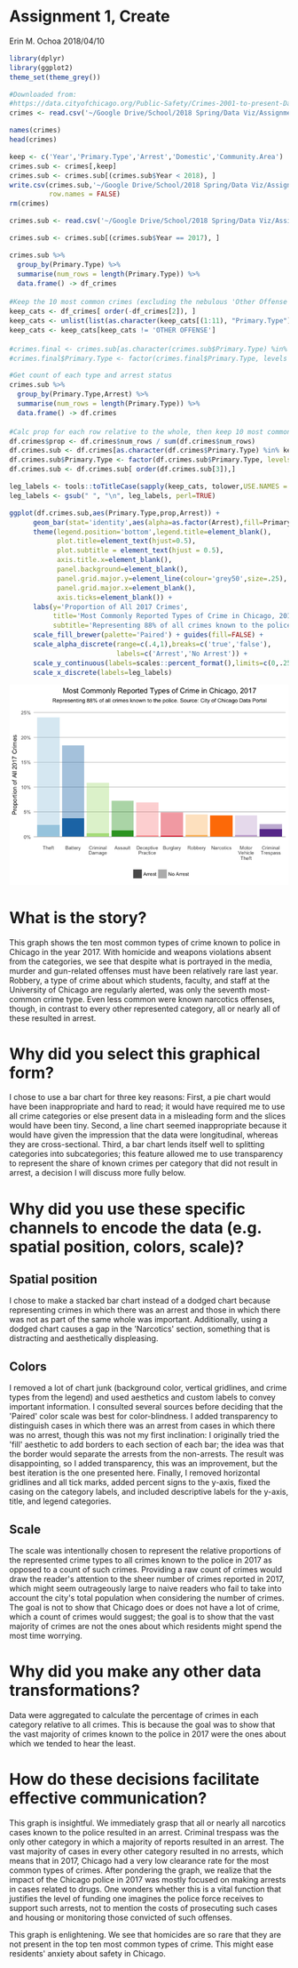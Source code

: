 Assignment 1, Create
================
Erin M. Ochoa
2018/04/10

``` r
library(dplyr)
library(ggplot2)
theme_set(theme_grey())
```

``` r
#Downloaded from:
#https://data.cityofchicago.org/Public-Safety/Crimes-2001-to-present-Dashboard/5cd6-ry5g
crimes <- read.csv('~/Google Drive/School/2018 Spring/Data Viz/Assignments/HW1/Crimes_-_2001_to_present.csv')
```

``` r
names(crimes)
head(crimes)
```

``` r
keep <- c('Year','Primary.Type','Arrest','Domestic','Community.Area')
crimes.sub <- crimes[,keep]
crimes.sub <- crimes.sub[(crimes.sub$Year < 2018), ]
write.csv(crimes.sub,'~/Google Drive/School/2018 Spring/Data Viz/Assignments/HW1/crimes_sub.csv',
          row.names = FALSE)
rm(crimes)
```

``` r
crimes.sub <- read.csv('~/Google Drive/School/2018 Spring/Data Viz/Assignments/HW1/crimes_sub.csv')
```

``` r
crimes.sub <- crimes.sub[(crimes.sub$Year == 2017), ]
```

``` r
crimes.sub %>% 
  group_by(Primary.Type) %>%
  summarise(num_rows = length(Primary.Type)) %>%
  data.frame() -> df_crimes

#Keep the 10 most common crimes (excluding the nebulous 'Other Offense' category)
keep_cats <- df_crimes[ order(-df_crimes[2]), ]
keep_cats <- unlist(list(as.character(keep_cats[(1:11), "Primary.Type"])))
keep_cats <- keep_cats[keep_cats != 'OTHER OFFENSE']

#crimes.final <- crimes.sub[as.character(crimes.sub$Primary.Type) %in% keep_cats, ]
#crimes.final$Primary.Type <- factor(crimes.final$Primary.Type, levels = keep_cats)
```

``` r
#Get count of each type and arrest status
crimes.sub %>% 
  group_by(Primary.Type,Arrest) %>%
  summarise(num_rows = length(Primary.Type)) %>%
  data.frame() -> df.crimes

#Calc prop for each row relative to the whole, then keep 10 most common types
df.crimes$prop <- df.crimes$num_rows / sum(df.crimes$num_rows)
df.crimes.sub <- df.crimes[as.character(df.crimes$Primary.Type) %in% keep_cats, ]
df.crimes.sub$Primary.Type <- factor(df.crimes.sub$Primary.Type, levels = keep_cats)
df.crimes.sub <- df.crimes.sub[ order(df.crimes.sub[3]),]
```

``` r
leg_labels <- tools::toTitleCase(sapply(keep_cats, tolower,USE.NAMES = FALSE))
leg_labels <- gsub(" ", "\n", leg_labels, perl=TRUE)
```

``` r
ggplot(df.crimes.sub,aes(Primary.Type,prop,Arrest)) +
      geom_bar(stat='identity',aes(alpha=as.factor(Arrest),fill=Primary.Type)) +
      theme(legend.position='bottom',legend.title=element_blank(),
            plot.title=element_text(hjust=0.5),
            plot.subtitle = element_text(hjust = 0.5),
            axis.title.x=element_blank(),
            panel.background=element_blank(),
            panel.grid.major.y=element_line(colour='grey50',size=.25),
            panel.grid.major.x=element_blank(),
            axis.ticks=element_blank()) +
      labs(y='Proportion of All 2017 Crimes',
           title='Most Commonly Reported Types of Crime in Chicago, 2017',
           subtitle='Representing 88% of all crimes known to the police. Source: City of Chicago Data Portal') +
      scale_fill_brewer(palette='Paired') + guides(fill=FALSE) +
      scale_alpha_discrete(range=c(.4,1),breaks=c('true','false'),
                           labels=c('Arrest','No Arrest')) + 
      scale_y_continuous(labels=scales::percent_format(),limits=c(0,.25)) +
      scale_x_discrete(labels=leg_labels)
```

![](hw1_create_files/figure-markdown_github/viz-1.png)

What is the story?
==================

This graph shows the ten most common types of crime known to police in Chicago in the year 2017. With homicide and weapons violations absent from the categories, we see that despite what is portrayed in the media, murder and gun-related offenses must have been relatively rare last year. Robbery, a type of crime about which students, faculty, and staff at the University of Chicago are regularly alerted, was only the seventh most-common crime type. Even less common were known narcotics offenses, though, in contrast to every other represented category, all or nearly all of these resulted in arrest.

Why did you select this graphical form?
=======================================

I chose to use a bar chart for three key reasons: First, a pie chart would have been inappropriate and hard to read; it would have required me to use all crime categories or else present data in a misleading form and the slices would have been tiny. Second, a line chart seemed inappropriate because it would have given the impression that the data were longitudinal, whereas they are cross-sectional. Third, a bar chart lends itself well to splitting categories into subcategories; this feature allowed me to use transparency to represent the share of known crimes per category that did not result in arrest, a decision I will discuss more fully below.

Why did you use these specific channels to encode the data (e.g. spatial position, colors, scale)?
==================================================================================================

Spatial position
----------------

I chose to make a stacked bar chart instead of a dodged chart because representing crimes in which there was an arrest and those in which there was not as part of the same whole was important. Additionally, using a dodged chart causes a gap in the 'Narcotics' section, something that is distracting and aesthetically displeasing.

Colors
------

I removed a lot of chart junk (background color, vertical gridlines, and crime types from the legend) and used aesthetics and custom labels to convey important information. I consulted several sources before deciding that the 'Paired' color scale was best for color-blindness. I added transparency to distinguish cases in which there was an arrest from cases in which there was no arrest, though this was not my first inclination: I originally tried the 'fill' aesthetic to add borders to each section of each bar; the idea was that the border would separate the arrests from the non-arrests. The result was disappointing, so I added transparency, this was an improvement, but the best iteration is the one presented here. Finally, I removed horizontal gridlines and all tick marks, added percent signs to the y-axis, fixed the casing on the category labels, and included descriptive labels for the y-axis, title, and legend categories.

Scale
-----

The scale was intentionally chosen to represent the relative proportions of the represented crime types to all crimes known to the police in 2017 as opposed to a count of such crimes. Providing a raw count of crimes would draw the reader's attention to the sheer number of crimes reported in 2017, which might seem outrageously large to naive readers who fail to take into account the city's total population when considering the number of crimes. The goal is not to show that Chicago does or does not have a lot of crime, which a count of crimes would suggest; the goal is to show that the vast majority of crimes are not the ones about which residents might spend the most time worrying.

Why did you make any other data transformations?
================================================

Data were aggregated to calculate the percentage of crimes in each category relative to all crimes. This is because the goal was to show that the vast majority of crimes known to the police in 2017 were the ones about which we tended to hear the least.

How do these decisions facilitate effective communication?
==========================================================

This graph is insightful. We immediately grasp that all or nearly all narcotics cases known to the police resulted in an arrest. Criminal trespass was the only other category in which a majority of reports resulted in an arrest. The vast majority of cases in every other category resulted in no arrests, which means that in 2017, Chicago had a very low clearance rate for the most common types of crimes. After pondering the graph, we realize that the impact of the Chicago police in 2017 was mostly focused on making arrests in cases related to drugs. One wonders whether this is a vital function that justifies the level of funding one imagines the police force receives to support such arrests, not to mention the costs of prosecuting such cases and housing or monitoring those convicted of such offenses.

This graph is enlightening. We see that homicides are so rare that they are not present in the top ten most common types of crime. This might ease residents' anxiety about safety in Chicago.
